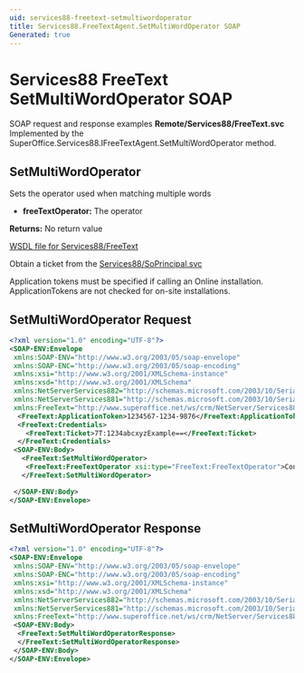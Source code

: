 ```yaml
---
uid: services88-freetext-setmultiwordoperator
title: Services88.FreeTextAgent.SetMultiWordOperator SOAP
Generated: true
---
```


# Services88 FreeText SetMultiWordOperator SOAP

SOAP request and response examples **Remote/Services88/FreeText.svc**
Implemented by the <see cref="M:SuperOffice.Services88.IFreeTextAgent.SetMultiWordOperator">SuperOffice.Services88.IFreeTextAgent.SetMultiWordOperator</see> method.

## SetMultiWordOperator

Sets the operator used when matching multiple words

* **freeTextOperator:** The operator

**Returns:** No return value


[WSDL file for Services88/FreeText](../Services88-FreeText.md)

Obtain a ticket from the [Services88/SoPrincipal.svc](../SoPrincipal/index.md)

Application tokens must be specified if calling an Online installation. ApplicationTokens are not checked for on-site installations.

## SetMultiWordOperator Request

```xml
<?xml version="1.0" encoding="UTF-8"?>
<SOAP-ENV:Envelope
 xmlns:SOAP-ENV="http://www.w3.org/2003/05/soap-envelope"
 xmlns:SOAP-ENC="http://www.w3.org/2003/05/soap-encoding"
 xmlns:xsi="http://www.w3.org/2001/XMLSchema-instance"
 xmlns:xsd="http://www.w3.org/2001/XMLSchema"
 xmlns:NetServerServices882="http://schemas.microsoft.com/2003/10/Serialization/Arrays"
 xmlns:NetServerServices881="http://schemas.microsoft.com/2003/10/Serialization/"
 xmlns:FreeText="http://www.superoffice.net/ws/crm/NetServer/Services88">
  <FreeText:ApplicationToken>1234567-1234-9876</FreeText:ApplicationToken>
  <FreeText:Credentials>
    <FreeText:Ticket>7T:1234abcxyzExample==</FreeText:Ticket>
  </FreeText:Credentials>
 <SOAP-ENV:Body>
   <FreeText:SetMultiWordOperator>
    <FreeText:FreeTextOperator xsi:type="FreeText:FreeTextOperator">Contains</FreeText:FreeTextOperator>
   </FreeText:SetMultiWordOperator>

 </SOAP-ENV:Body>
</SOAP-ENV:Envelope>

```


## SetMultiWordOperator Response

```xml
<?xml version="1.0" encoding="UTF-8"?>
<SOAP-ENV:Envelope
 xmlns:SOAP-ENV="http://www.w3.org/2003/05/soap-envelope"
 xmlns:SOAP-ENC="http://www.w3.org/2003/05/soap-encoding"
 xmlns:xsi="http://www.w3.org/2001/XMLSchema-instance"
 xmlns:xsd="http://www.w3.org/2001/XMLSchema"
 xmlns:NetServerServices882="http://schemas.microsoft.com/2003/10/Serialization/Arrays"
 xmlns:NetServerServices881="http://schemas.microsoft.com/2003/10/Serialization/"
 xmlns:FreeText="http://www.superoffice.net/ws/crm/NetServer/Services88">
 <SOAP-ENV:Body>
  <FreeText:SetMultiWordOperatorResponse>
  </FreeText:SetMultiWordOperatorResponse>
 </SOAP-ENV:Body>
</SOAP-ENV:Envelope>

```

